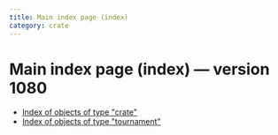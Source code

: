 ```yaml
---
title: Main index page (index)
category: crate
---
```

# Main index page (index) — version 1080

 * [Index of objects of type "crate"](crate.html)
 * [Index of objects of type "tournament"](tournament.html)
